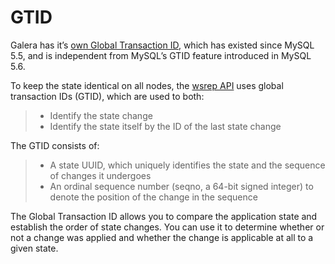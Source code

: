 # GTID

Galera has it’s [own Global Transaction ID](http://galeracluster.com/documentation-webpages/architecture.html#global-transaction-id), which has existed since MySQL 5.5, and is independent from MySQL’s GTID feature introduced in MySQL 5.6.

To keep the state identical on all nodes, the [wsrep API](http://galeracluster.com/documentation-webpages/glossary.html#term-wsrep-api) uses global transaction IDs (GTID), which are used to both:

> - Identify the state change
> - Identify the state itself by the ID of the last state change

The GTID consists of:

> - A state UUID, which uniquely identifies the state and the sequence of changes it undergoes
> - An ordinal sequence number (seqno, a 64-bit signed integer) to denote the position of the change in the sequence

The Global Transaction ID allows you to compare the application state and establish the order of state changes. You can use it to determine whether or not a change was applied and whether the change is applicable at all to a given state.

## 